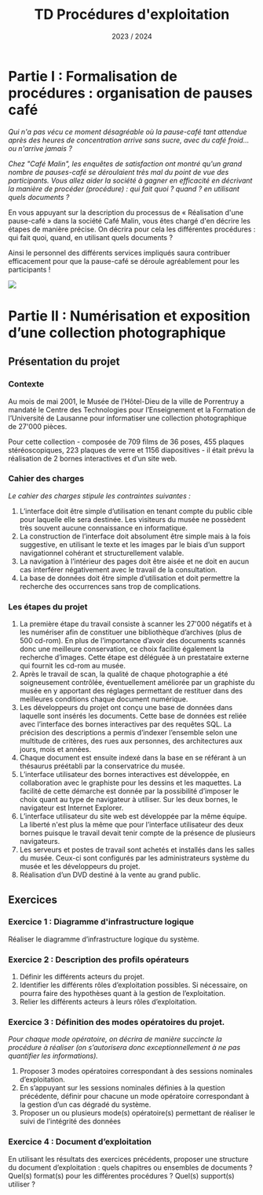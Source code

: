 ﻿---
title: TD Procédures d'exploitation
date: 2023 / 2024
---

# Partie I : Formalisation de procédures : organisation de pauses café

_Qui n'a pas vécu ce moment désagréable où la pause-café tant attendue après des heures de concentration arrive sans sucre, avec du café froid... ou n'arrive jamais ?_

_Chez "Café Malin", les enquêtes de satisfaction ont montré qu'un grand nombre de pauses-café se déroulaient très mal du point de vue des participants. Vous allez aider la société à gagner en efficacité en décrivant la manière de procéder (procédure) : qui fait quoi ? quand ? en utilisant quels documents ?_

En vous appuyant sur la description du processus de « Réalisation d'une pause-café » dans la société Café Malin, vous êtes chargé d'en décrire les étapes de manière précise. On décrira pour cela les différentes procédures : qui fait quoi, quand, en utilisant quels documents ?

Ainsi le personnel des différents services impliqués saura contribuer efficacement pour que la pause-café se déroule agréablement pour les participants !

![](pause-cafe.png)

# Partie II : Numérisation et exposition d’une collection photographique

## Présentation du projet

### Contexte

Au mois de mai 2001, le Musée de l’Hôtel-Dieu de la ville de Porrentruy a mandaté le Centre des Technologies pour l’Enseignement et la Formation de l’Université de Lausanne pour informatiser une collection photographique de 27'000 pièces.

Pour cette collection - composée de 709 films de 36 poses, 455 plaques stéréoscopiques, 223 plaques de verre et 1156 diapositives - il était prévu la réalisation de 2 bornes interactives et d’un site web.

### Cahier des charges

_Le cahier des charges stipule les contraintes suivantes :_

1. L’interface doit être simple d’utilisation en tenant compte du public cible pour laquelle elle sera destinée. Les visiteurs du musée ne possèdent très souvent aucune connaissance en informatique.
1. La construction de l’interface doit absolument être simple mais à la fois suggestive, en utilisant le texte et les images par le biais d’un support navigationnel cohérant et structurellement valable.
1. La navigation à l’intérieur des pages doit être aisée et ne doit en aucun cas interférer négativement avec le travail de la consultation.
1. La base de données doit être simple d’utilisation et doit permettre la recherche des occurrences sans trop de complications.

### Les étapes du projet

1. La première étape du travail consiste à scanner les 27'000 négatifs et à les numériser afin de constituer une bibliothèque d’archives (plus de 500 cd-rom). En plus de l’importance d’avoir des documents scannés donc une meilleure conservation, ce choix facilite également la recherche d’images. Cette étape est déléguée à un prestataire externe qui fournit les cd-rom au musée.
1. Après le travail de scan, la qualité de chaque photographie a été soigneusement contrôlée, éventuellement améliorée par un graphiste du musée en y apportant des réglages permettant de restituer dans des meilleures conditions chaque document numérique.
1. Les développeurs du projet ont conçu une base de données dans laquelle sont insérés les documents. Cette base de données est reliée avec l’interface des bornes interactives par des requêtes SQL. La précision des descriptions a permis d’indexer l’ensemble selon une multitude de critères, des rues aux personnes, des architectures aux jours, mois et années.
1. Chaque document est ensuite indexé dans la base en se référant à un thésaurus préétabli par la conservatrice du musée.
1. L’interface utilisateur des bornes interactives est développée, en collaboration avec le graphiste pour les dessins et les maquettes. La facilité de cette démarche est donnée par la possibilité d’imposer le choix quant au type de navigateur à utiliser. Sur les deux bornes, le navigateur est Internet Explorer.
1. L’interface utilisateur du site web est développée par la même équipe. La liberté n'est plus la même que pour l’interface utilisateur des deux bornes puisque le travail devait tenir compte de la présence de plusieurs navigateurs.
1. Les serveurs et postes de travail sont achetés et installés dans les salles du musée. Ceux-ci sont configurés par les administrateurs système du musée et les développeurs du projet.
1. Réalisation d’un DVD destiné à la vente au grand public.

## Exercices

### Exercice 1 : Diagramme d'infrastructure logique

Réaliser le diagramme d’infrastructure logique du système.

### Exercice 2 : Description des profils opérateurs

1. Définir les différents acteurs du projet.
1. Identifier les différents rôles d’exploitation possibles. Si nécessaire, on pourra faire des hypothèses quant à la gestion de l’exploitation.
1. Relier les différents acteurs à leurs rôles d’exploitation.

### Exercice 3 : Définition des modes opératoires du projet.

_Pour chaque mode opératoire, on décrira de manière succincte la procédure à réaliser (on s’autorisera donc exceptionnellement à ne pas quantifier les informations)._ 

1. Proposer 3 modes opératoires correspondant à des sessions nominales d’exploitation.
1. En s’appuyant sur les sessions nominales définies à la question précédente, définir pour chacune un mode opératoire correspondant à la gestion d’un cas dégradé du système.
1. Proposer un ou plusieurs mode(s) opératoire(s) permettant de réaliser le suivi de l’intégrité des données

### Exercice 4 : Document d’exploitation

En utilisant les résultats des exercices précédents, proposer une structure du document d’exploitation : quels chapitres ou ensembles de documents ? Quel(s) format(s) pour les différentes procédures ? Quel(s) support(s) utiliser ?
